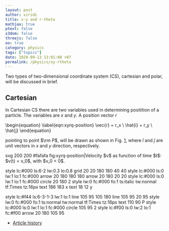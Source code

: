 ```yaml
---
layout: post
author: viridi
title: x-y and r-theta
mathjax: true
ptext: false
x3dom: false
threejs: false
oo: true
category: physics
tags: ["topics"]
date: 2020-09-13 13:01:00 +07
permalink: /physics/xy-rtheta
---
```

Two types of two-dimensional coordinate system (CS), cartesian and polar, will be discussed in brief.


## Cartesian 
In Cartesian CS there are two variables used in determining positition of a particle. The variables are $x$ and $y$. A position vector $r$

\begin{equation}
\label{eqn:xyrq-position}
\vec{r} = r_x \ \hat{i} + r_y \ \hat{j} 
\end{equation}

pointing to point $\rm P$, will be drawn as shown in Fig. <a href="#fig:xyrq-position">1</a>, where $\hat{i}$ and $\hat{j}$ are unit vectors in $x$ and $y$ direction, respectively.

<oo>
svg 200 200 #fafafa fig:xyrq-position|Velocity $v$ as function of time $t$: $v(t) = v_0$, with $v_0 < 0$.

style lc:#000 ls:6-2 lw:0.3 lo:0.8
grid 20 20 180 180 40 40
style lc:#000 ls:0 lw:1 lo:1 fc:#000
arrow 20 180 180 180
arrow 20 180 20 20
style lc:#000 ls:0 lw:1 lo:1 fc:#000
circle 20 180 2
style lw:0 fc:#000 fo:1 ts:italic tw:normal tf:Times tz:16px
text 186 183 x
text 18 12 y

style lc:#f44 ls:6-3-1-3 lw:1 lo:1
line 105 95 105 180
line 105 95 20 95
style lw:0 fc:#000 fo:1 ts:normal tw:normal tf:Times tz:16px
text 110 90 P
style lc:#000 ls:0 lw:1 lo:1 fc:#000
circle 105 95 2
style lc:#f00 ls:0 lw:2 lo:1 fc:#f00
arrow 20 180 105 95
</oo>


+ [Article history](https://github.com/butiran/butiran.github.io/commits/master/_posts/phys/2020-09-14-xy-rtheta.md)
